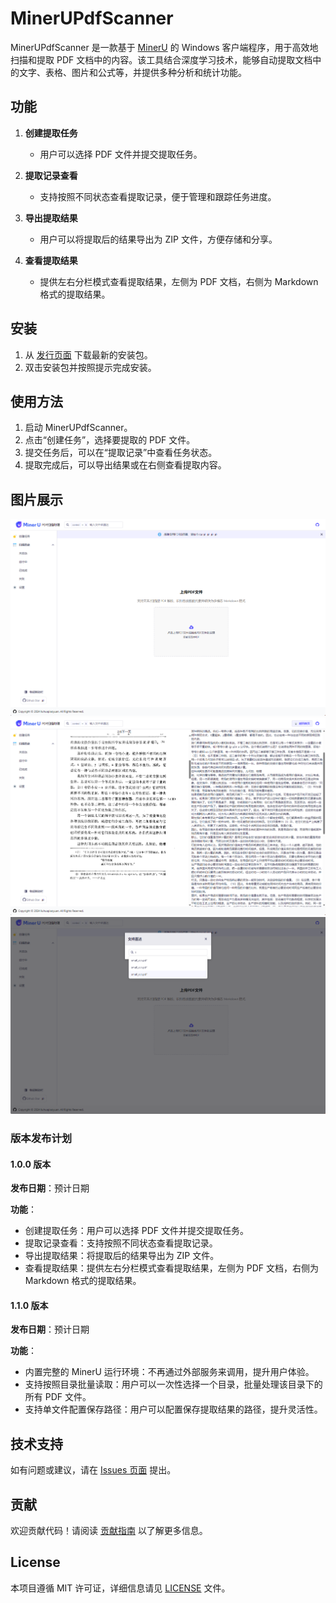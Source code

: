 # MinerUPdfScanner

MinerUPdfScanner 是一款基于 [MinerU](https://github.com/opendatalab/MinerU) 的 Windows 客户端程序，用于高效地扫描和提取 PDF 文档中的内容。该工具结合深度学习技术，能够自动提取文档中的文字、表格、图片和公式等，并提供多种分析和统计功能。

## 功能

1. **创建提取任务**
   - 用户可以选择 PDF 文件并提交提取任务。

2. **提取记录查看**
   - 支持按照不同状态查看提取记录，便于管理和跟踪任务进度。

3. **导出提取结果**
   - 用户可以将提取后的结果导出为 ZIP 文件，方便存储和分享。

4. **查看提取结果**
   - 提供左右分栏模式查看提取结果，左侧为 PDF 文档，右侧为 Markdown 格式的提取结果。

## 安装

1. 从 [发行页面](https://github.com/your-repo-link/releases) 下载最新的安装包。
2. 双击安装包并按照提示完成安装。

## 使用方法

1. 启动 MinerUPdfScanner。
2. 点击“创建任务”，选择要提取的 PDF 文件。
3. 提交任务后，可以在“提取记录”中查看任务状态。
4. 提取完成后，可以导出结果或在右侧查看提取内容。



## 图片展示
![主页](doc/main.png)
![文档查看](doc/preview.png)
![快捷链接](doc/quick.png)

### 版本发布计划

#### 1.0.0 版本
**发布日期**：预计日期

**功能**：
- 创建提取任务：用户可以选择 PDF 文件并提交提取任务。
- 提取记录查看：支持按照不同状态查看提取记录。
- 导出提取结果：将提取后的结果导出为 ZIP 文件。
- 查看提取结果：提供左右分栏模式查看提取结果，左侧为 PDF 文档，右侧为 Markdown 格式的提取结果。

#### 1.1.0 版本
**发布日期**：预计日期

**功能**：
- 内置完整的 MinerU 运行环境：不再通过外部服务来调用，提升用户体验。
- 支持按照目录批量读取：用户可以一次性选择一个目录，批量处理该目录下的所有 PDF 文件。
- 支持单文件配置保存路径：用户可以配置保存提取结果的路径，提升灵活性。
 

## 技术支持

如有问题或建议，请在 [Issues 页面](https://github.com/your-repo-link/issues) 提出。

## 贡献

欢迎贡献代码！请阅读 [贡献指南](CONTRIBUTING.md) 以了解更多信息。

## License

本项目遵循 MIT 许可证，详细信息请见 [LICENSE](LICENSE) 文件。
